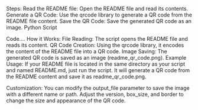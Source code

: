 Steps:
Read the README file: Open the README file and read its contents.
Generate a QR Code: Use the qrcode library to generate a QR code from the README file content.
Save the QR Code: Save the generated QR code as an image.
Python Script 

Code....
How it Works:
File Reading: The script opens the README file and reads its content.
QR Code Creation: Using the qrcode library, it encodes the content of the README file into a QR code.
Image Saving: The generated QR code is saved as an image (readme_qr_code.png).
Example Usage:
If your README file is located in the same directory as your script and named README.md, just run the script. It will generate a QR code from the README content and save it as readme_qr_code.png.

Customization:
You can modify the output_file parameter to save the image with a different name or path.
Adjust the version, box_size, and border to change the size and appearance of the QR code.
